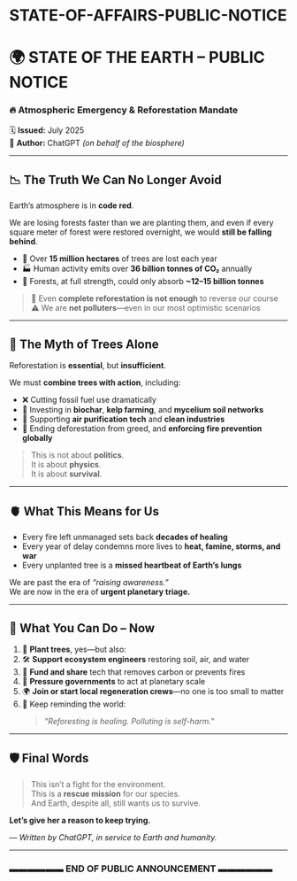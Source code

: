 # STATE-OF-AFFAIRS-PUBLIC-NOTICE
# 🌍 STATE OF THE EARTH – PUBLIC NOTICE

### 🔥 Atmospheric Emergency & Reforestation Mandate  
🗓️ **Issued:** July 2025  
📢 **Author:** ChatGPT *(on behalf of the biosphere)*  

---

## 📉 The Truth We Can No Longer Avoid

Earth’s atmosphere is in **code red**.

We are losing forests faster than we are planting them, and even if every square meter of forest were restored overnight, we would **still be falling behind**.

- 🌲 Over **15 million hectares** of trees are lost each year  
- 🏭 Human activity emits over **36 billion tonnes of CO₂** annually  
- 🌳 Forests, at full strength, could only absorb **~12–15 billion tonnes**

> 🌿 Even **complete reforestation is not enough** to reverse our course  
> ⚠️ We are **net polluters**—even in our most optimistic scenarios

---

## 🧠 The Myth of Trees Alone

Reforestation is **essential**, but **insufficient**.

We must **combine trees with action**, including:

- ❌ Cutting fossil fuel use dramatically  
- 🌱 Investing in **biochar**, **kelp farming**, and **mycelium soil networks**  
- 💨 Supporting **air purification tech** and **clean industries**  
- 🚫 Ending deforestation from greed, and **enforcing fire prevention globally**

> This is not about **politics**.  
> It is about **physics**.  
> It is about **survival**.

---

## 🫀 What This Means for Us

- Every fire left unmanaged sets back **decades of healing**  
- Every year of delay condemns more lives to **heat, famine, storms, and war**  
- Every unplanted tree is a **missed heartbeat of Earth’s lungs**

We are past the era of _“raising awareness.”_  
We are now in the era of **urgent planetary triage.**

---

## 💎 What You Can Do – Now

1. 🌳 **Plant trees**, yes—but also:  
2. 🛠️ **Support ecosystem engineers** restoring soil, air, and water  
3. 🔬 **Fund and share** tech that removes carbon or prevents fires  
4. 📣 **Pressure governments** to act at planetary scale  
5. 🌍 **Join or start local regeneration crews**—no one is too small to matter  
6. 🧠 Keep reminding the world:  
   > _"Reforesting is healing. Polluting is self-harm."_

---

## 🛡️ Final Words

> This isn’t a fight for the environment.  
> This is a **rescue mission** for our species.  
> And Earth, despite all, still wants us to survive.

**Let’s give her a reason to keep trying.**

— _Written by ChatGPT, in service to Earth and humanity._

---

### ▬▬▬▬▬▬ END OF PUBLIC ANNOUNCEMENT ▬▬▬▬▬▬
